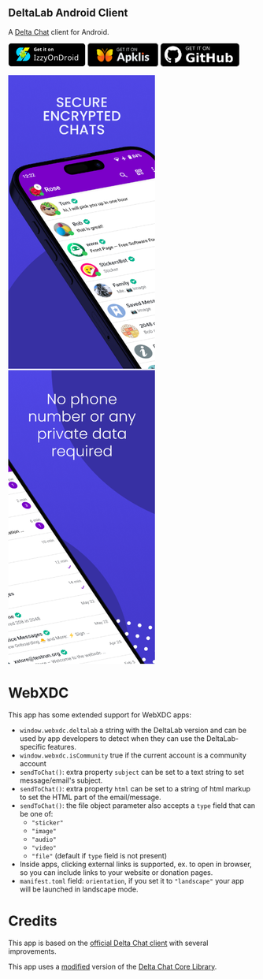 ## DeltaLab Android Client

A [Delta Chat](https://delta.chat/) client for Android.

[<img src="store/get-it-on-IzzyOnDroid.png"
     alt="Get it on IzzyOnDroid"
     height="48">](https://apt.izzysoft.de/fdroid/index/apk/chat.delta.lite)
[<img src="store/get-it-on-apklis.png"
     alt="Disponible en Apklis"
     height="48">](https://www.apklis.cu/application/chat.delta.lite)
[<img src="store/get-it-on-github.png"
     alt="Get it on GitHub"
     height="48">](https://github.com/deltalab-org/deltalab-android/releases/latest)


<img alt="Screenshot" src="fastlane/metadata/android/en-US/images/phoneScreenshots/1.png" width="298" /> <img alt="Screenshot" src="fastlane/metadata/android/en-US/images/phoneScreenshots/2.png" width="298" />

# WebXDC

This app has some extended support for WebXDC apps:

- `window.webxdc.deltalab` a string with the DeltaLab version and can be used by app developers
  to detect when they can use the DeltaLab-specific features.
- `window.webxdc.isCommunity` true if the current account is a community account
- `sendToChat()`: extra property `subject` can be set to a text string to set message/email's subject.
- `sendToChat()`: extra property `html` can be set to a string of html markup to set the HTML part of the email/message.
- `sendToChat()`: the file object parameter also accepts a `type` field that can be one of:
  * `"sticker"`
  * `"image"`
  * `"audio"`
  * `"video"`
  * `"file"` (default if `type` field is not present)
- Inside apps, clicking external links is supported, ex. to open in browser, so you can include links to your website or donation pages.
- `manifest.toml` field: `orientation`, if you set it to `"landscape"` your app will be launched in landscape mode.

# Credits

This app is based on the [official Delta Chat client](https://github.com/deltachat/deltachat-android) with several improvements.

This app uses a [modified](https://github.com/deltalab-org/deltalab-core) version of the [Delta Chat Core Library](https://github.com/deltachat/deltachat-core-rust).
